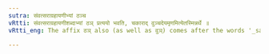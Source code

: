 ```yaml
---
sutra: संवत्सराग्रहायणीभ्यां ठञ्च
vRtti: संवत्सराग्रहायणीशब्दाभ्यां ठञ् प्रत्ययो भवति, चकाराद् वुञ्चदेयमृणमित्येतस्मिन्नर्थे ॥
vRtti_eng: The affix ठञ् also (as well as वुञ्) comes after the words '_samvatsara_' and '_agrahayani_' in the sense of 'debt due.'

---
```


